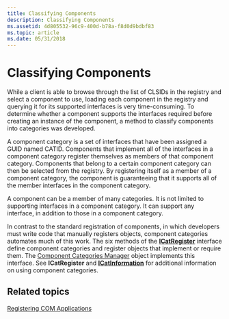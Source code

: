 ```yaml
---
title: Classifying Components
description: Classifying Components
ms.assetid: 4d805532-96c9-400d-b78a-f8d0d9bdbf83
ms.topic: article
ms.date: 05/31/2018
---
```


# Classifying Components

While a client is able to browse through the list of CLSIDs in the registry and select a component to use, loading each component in the registry and querying it for its supported interfaces is very time-consuming. To determine whether a component supports the interfaces required before creating an instance of the component, a method to classify components into categories was developed.

A component category is a set of interfaces that have been assigned a GUID named CATID. Components that implement all of the interfaces in a component category register themselves as members of that component category. Components that belong to a certain component category can then be selected from the registry. By registering itself as a member of a component category, the component is guaranteeing that it supports all of the member interfaces in the component category.

A component can be a member of many categories. It is not limited to supporting interfaces in a component category. It can support any interface, in addition to those in a component category.

In contrast to the standard registration of components, in which developers must write code that manually registers objects, component categories automates much of this work. The six methods of the [**ICatRegister**](/windows/desktop/api/ComCat/nn-comcat-icatregister) interface define component categories and register objects that implement or require them. The [Component Categories Manager](the-component-categories-manager.md) object implements this interface. See **ICatRegister** and [**ICatInformation**](/windows/desktop/api/ComCat/nn-comcat-icatinformation) for additional information on using component categories.

## Related topics

<dl> <dt>

[Registering COM Applications](registering-com-applications.md)
</dt> </dl>

 

 




